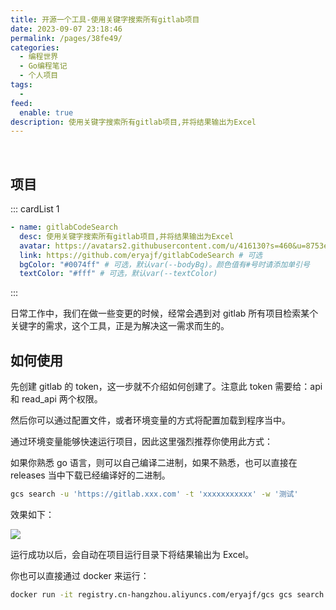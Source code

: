 ```yaml
---
title: 开源一个工具-使用关键字搜索所有gitlab项目
date: 2023-09-07 23:18:46
permalink: /pages/38fe49/
categories:
  - 编程世界
  - Go编程笔记
  - 个人项目
tags:
  -
feed:
  enable: true
description: 使用关键字搜索所有gitlab项目,并将结果输出为Excel
---
```


<br><ArticleTopAd></ArticleTopAd>


## 项目

::: cardList 1

```yaml
- name: gitlabCodeSearch
  desc: 使用关键字搜索所有gitlab项目,并将结果输出为Excel
  avatar: https://avatars2.githubusercontent.com/u/416130?s=460&u=8753e86600e300a9811cdc539aa158deec2e2724&v=4 # 可选
  link: https://github.com/eryajf/gitlabCodeSearch # 可选
  bgColor: "#0074ff" # 可选，默认var(--bodyBg)。颜色值有#号时请添加单引号
  textColor: "#fff" # 可选，默认var(--textColor)
```

:::

日常工作中，我们在做一些变更的时候，经常会遇到对 gitlab 所有项目检索某个关键字的需求，这个工具，正是为解决这一需求而生的。

## 如何使用

先创建 gitlab 的 token，这一步就不介绍如何创建了。注意此 token 需要给：api 和 read_api 两个权限。

然后你可以通过配置文件，或者环境变量的方式将配置加载到程序当中。

通过环境变量能够快速运行项目，因此这里强烈推荐你使用此方式：

如果你熟悉 go 语言，则可以自己编译二进制，如果不熟悉，也可以直接在 releases 当中下载已经编译好的二进制。

```sh
gcs search -u 'https://gitlab.xxx.com' -t 'xxxxxxxxxxx' -w '测试'
```

效果如下：

![](https://cdn.jsdelivr.net/gh/eryajf/tu/img/image_20230902_000537.png)

运行成功以后，会自动在项目运行目录下将结果输出为 Excel。

你也可以直接通过 docker 来运行：

```sh
docker run -it registry.cn-hangzhou.aliyuncs.com/eryajf/gcs gcs search -u 'https://gitlab.xxx.com' -t 'xxxxxxxxxxx' -w '测试'
```


<br><ArticleTopAd></ArticleTopAd>
